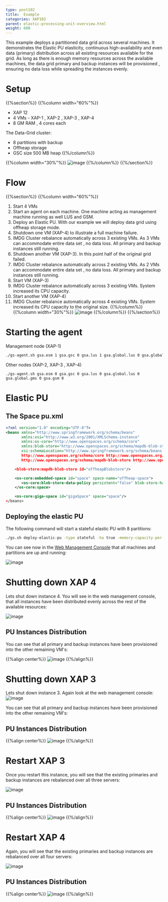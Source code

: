 ```yaml
---
type: post102
title:  Example
categories: XAP102
parent: elastic-processing-unit-overview.html
weight: 600
---
```


This example deploys a partitioned data grid across several machines. It demonstrates the Elastic PU elasticity, continuous high-availability and even data (primary) distribution across all existing resources available for the grid. 
As long as there is enough memory resources across the available machines, the data grid primary and backup instances will be provisioned , ensuring no data loss while spreading the instances evenly.

# Setup

{{%section%}}
{{%column width="60%"%}}
- XAP 12<br>
- 4 VMs - XAP-1 , XAP-2 , XAP-3 , XAP-4<br>
- 8 GM RAM , 4 cores each

The Data-Grid cluster:<br>
- 8 partitions with backup<br>
- Offheap storage<br>
- GSC size 500 MB heap
{{%/column%}} 

{{%column width="30%"%}}
![image](/attachment_files/epu/example1.png)
{{%/column%}}
{{%/section%}}

# Flow

{{%section%}}
{{%column width="60%"%}}
1. Start 4 VMs
2. Start an agent on each machine. One machine acting as management machine running as well LUS and GSM.
3. Deploy an Elastic PU. With our example we will deploy data grid using offheap storage mode.
4. Shutdown one VM (XAP-4) to illustrate a full machine failure. 
5. IMDG Cluster rebalance automatically across 3 existing VMs. As 3 VMs can accommodate entire data set , no data loss. All primary and backup instances still running.
6. Shutdown another VM (XAP-3).  In this point half of the original grid failed. 
7. IMDG Cluster rebalance automatically across 2 existing VMs. As 2 VMs can accommodate entire data set , no data loss. All primary and backup instances still running.
8. Start VM (XAP-3)
9. IMDG Cluster rebalance automatically across 3 existing VMs. System increased its CPU capacity.
10. Start another VM (XAP-4)
11. IMDG Cluster rebalance automatically across 4 existing VMs. System increased its CPU capacity to the original size.
{{%/column%}}
{{%column width="30%"%}}
![image](/attachment_files/epu/example2.png)
{{%/column%}}
{{%/section%}}


# Starting the agent
Management node (XAP-1)
```bash
./gs-agent.sh gsa.esm 1 gsa.gsc 0 gsa.lus 1 gsa.global.lus 0 gsa.global.gms 0 gsa.gsm 1
```

Other nodes (XAP-2, XAP-3 , XAP-4)
```bash%
./gs-agent.sh gsa.esm 0 gsa.gsc 0 gsa.lus 0 gsa.global.lus 0 gsa.global.gms 0 gsa.gsm 0
```

#  Elastic PU 
## The Space pu.xml

```xml
<?xml version="1.0" encoding="UTF-8"?>
<beans xmlns="http://www.springframework.org/schema/beans"
       xmlns:xsi="http://www.w3.org/2001/XMLSchema-instance"
       xmlns:os-core="http://www.openspaces.org/schema/core"
       xmlns:blob-store="http://www.openspaces.org/schema/mapdb-blob-store"
       xsi:schemaLocation="http://www.springframework.org/schema/beans http://www.springframework.org/schema/beans/spring-beans-{{%version "spring"%}}.xsd
       http://www.openspaces.org/schema/core http://www.openspaces.org/schema/{{%currentversion%}}/core/openspaces-core.xsd
       http://www.openspaces.org/schema/mapdb-blob-store http://www.openspaces.org/schema/{{%currentversion%}}/mapdb-blob-store/openspaces-mapdb-blobstore.xsd">

    <blob-store:mapdb-blob-store id="offheapBlobstore"/>

    <os-core:embedded-space id="space" space-name="offheap-space">
       <os-core:blob-store-data-policy persistent="false" blob-store-handler="offheapBlobstore"/>
    </os-core:space>

    <os-core:giga-space id="gigaSpace" space="space"/>
</beans>
```

## Deploying the elastic PU
The following command will start a stateful elastic PU with 8 partitions:

```bash
./gs.sh deploy-elastic-pu -type stateful -ha true -memory-capacity-per-container 500m -number-of-partitions 8 -puname offheap-space
```

You can see now in the [Web Management Console]({{%currentadmurl%}}/web-management-console.html) that all machines and partitions are up and running: 

![image](/attachment_files/epu/example3.png)

#  Shutting down XAP 4

Lets shut down instance 4. You will see in the web management console, that all instances have been distributed evenly across the rest of the available resources:

![image](/attachment_files/epu/example4.png)


## PU Instances Distribution

You can see that all primary and backup instances have been provisioned into the other remaining VM's:

{{%align center%}}
![image](/attachment_files/epu/example5.png)
{{%/align%}}

# Shutting down XAP 3

Lets shut down instance 3. Again look at the web management console:
![image](/attachment_files/epu/example6.png)

You can see that all primary and backup instances have been provisioned into the other remaining VM's:

##  PU Instances Distribution

{{%align center%}}
![image](/attachment_files/epu/example7.png)
{{%/align%}}


# Restart XAP 3

Once you restart this instance, you will see that the existing primaries and backup instances are rebalanced over all three servers:

![image](/attachment_files/epu/example8.png)

##  PU Instances Distribution

{{%align center%}}
![image](/attachment_files/epu/example9.png)
{{%/align%}}

# Restart XAP 4

Again, you will see that the existing primaries and backup instances are rebalanced over all four servers:

![image](/attachment_files/epu/example10.png)

##  PU Instances Distribution

{{%align center%}}
![image](/attachment_files/epu/example11.png)
{{%/align%}}


